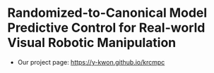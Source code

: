 # Randomized-to-Canonical Model Predictive Control for Real-world Visual Robotic Manipulation

- Our project page: https://y-kwon.github.io/krcmpc
